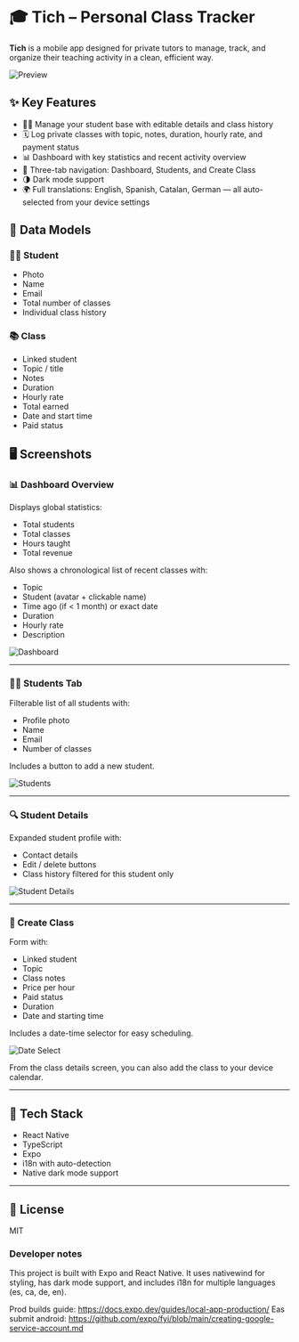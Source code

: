 # 🎓 Tich – Personal Class Tracker

**Tich** is a mobile app designed for private tutors to manage, track, and organize their teaching activity in a clean, efficient way.

![Preview](./assets/images/preview.webp)

## ✨ Key Features

- 🧑‍🎓 Manage your student base with editable details and class history
- 🗓️ Log private classes with topic, notes, duration, hourly rate, and payment status
- 📊 Dashboard with key statistics and recent activity overview
- 🧭 Three-tab navigation: Dashboard, Students, and Create Class
- 🌗 Dark mode support
- 🌍 Full translations: English, Spanish, Catalan, German — all auto-selected from your device settings

## 🧩 Data Models

### 👨‍🎓 Student
- Photo
- Name
- Email
- Total number of classes
- Individual class history

### 📚 Class
- Linked student
- Topic / title
- Notes
- Duration
- Hourly rate
- Total earned
- Date and start time
- Paid status

## 🖥️ Screenshots

### 📊 Dashboard Overview

Displays global statistics:
- Total students
- Total classes
- Hours taught
- Total revenue

Also shows a chronological list of recent classes with:
- Topic
- Student (avatar + clickable name)
- Time ago (if < 1 month) or exact date
- Duration
- Hourly rate
- Description

![Dashboard](./assets/images/dashboard.webp)

---

### 🧑‍🎓 Students Tab

Filterable list of all students with:
- Profile photo
- Name
- Email
- Number of classes

Includes a button to add a new student.

![Students](./assets/images/create_student.webp)

---

### 🔍 Student Details

Expanded student profile with:
- Contact details
- Edit / delete buttons
- Class history filtered for this student only

![Student Details](./assets/images/student_details.webp)

---

### 📝 Create Class

Form with:
- Linked student
- Topic
- Class notes
- Price per hour
- Paid status
- Duration
- Date and starting time

Includes a date-time selector for easy scheduling.

![Date Select](./assets/images/date_select.webp)

From the class details screen, you can also add the class to your device calendar.

 
---

## 🧪 Tech Stack

- React Native
- TypeScript
- Expo
- i18n with auto-detection
- Native dark mode support


---

## 📄 License

MIT


### Developer notes

This project is built with Expo and React Native.
It uses nativewind for styling, has dark mode support, and includes i18n for multiple languages (es, ca, de, en).



Prod builds guide: https://docs.expo.dev/guides/local-app-production/
Eas submit android: https://github.com/expo/fyi/blob/main/creating-google-service-account.md